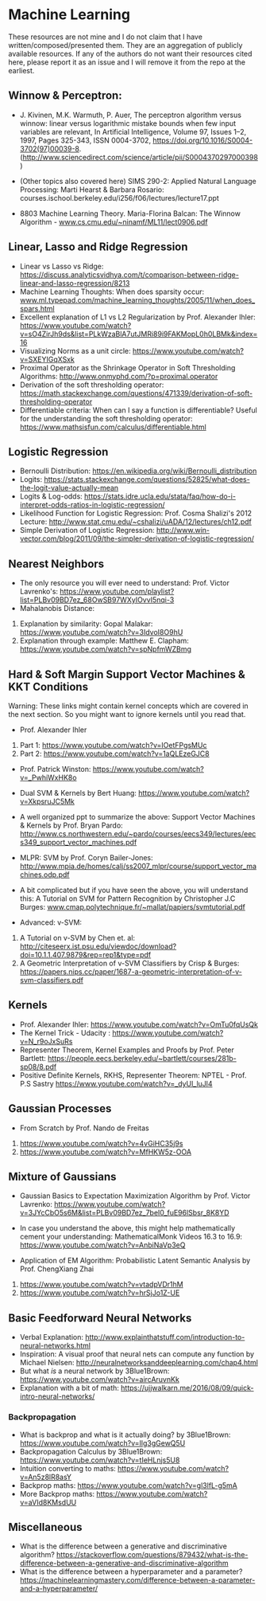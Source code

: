 # Machine Learning
These resources are not mine and I do not claim that I have written/composed/presented them. They are an aggregation of publicly available resources. If any of the authors do not want their resources cited here, please report it as an issue and I will remove it from the repo at the earliest.

## Winnow & Perceptron:
* J. Kivinen, M.K. Warmuth, P. Auer, The perceptron algorithm versus winnow: linear versus logarithmic mistake bounds when few input variables are relevant, In Artificial Intelligence, Volume 97, Issues 1–2, 1997, Pages 325-343, ISSN 0004-3702, https://doi.org/10.1016/S0004-3702(97)00039-8. (http://www.sciencedirect.com/science/article/pii/S0004370297000398)

* (Other topics also covered here) SIMS 290-2: Applied Natural Language Processing: Marti Hearst & Barbara Rosario: courses.ischool.berkeley.edu/i256/f06/lectures/lecture17.ppt

* 8803 Machine Learning Theory. Maria-Florina Balcan: The Winnow Algorithm - www.cs.cmu.edu/~ninamf/ML11/lect0906.pdf

## Linear, Lasso and Ridge Regression
* Linear vs Lasso vs Ridge:
https://discuss.analyticsvidhya.com/t/comparison-between-ridge-linear-and-lasso-regression/8213
* Machine Learning Thoughts: When does sparsity occur:
www.ml.typepad.com/machine_learning_thoughts/2005/11/when_does_spars.html
* Excellent explanation of L1 vs L2 Regularization by Prof. Alexander Ihler:
https://www.youtube.com/watch?v=sO4ZirJh9ds&list=PLkWzaBlA7utJMRi89i9FAKMopL0h0LBMk&index=16
* Visualizing Norms as a unit circle: https://www.youtube.com/watch?v=SXEYIGqXSxk
* Proximal Operator as the Shrinkage Operator in Soft Thresholding Algorithms:
http://www.onmyphd.com/?p=proximal.operator
* Derivation of the soft thresholding operator:
https://math.stackexchange.com/questions/471339/derivation-of-soft-thresholding-operator
* Differentiable criteria: When can I say a function is differentiable? Useful for the understanding the soft thresholding operator:
https://www.mathsisfun.com/calculus/differentiable.html

## Logistic Regression
* Bernoulli Distribution: https://en.wikipedia.org/wiki/Bernoulli_distribution
* Logits: https://stats.stackexchange.com/questions/52825/what-does-the-logit-value-actually-mean
* Logits & Log-odds: https://stats.idre.ucla.edu/stata/faq/how-do-i-interpret-odds-ratios-in-logistic-regression/
* Likelihood Function for Logistic Regression: Prof. Cosma Shalizi's 2012 Lecture: http://www.stat.cmu.edu/~cshalizi/uADA/12/lectures/ch12.pdf
* Simple Derivation of Logistic Regression: http://www.win-vector.com/blog/2011/09/the-simpler-derivation-of-logistic-regression/

## Nearest Neighbors
* The only resource you will ever need to understand: Prof. Victor Lavrenko's:
https://www.youtube.com/playlist?list=PLBv09BD7ez_68OwSB97WXyIOvvI5nqi-3
* Mahalanobis Distance:
1. Explanation by similarity: Gopal Malakar: https://www.youtube.com/watch?v=3IdvoI8O9hU
2. Explanation through example: Matthew E. Clapham: https://www.youtube.com/watch?v=spNpfmWZBmg

## Hard & Soft Margin Support Vector Machines & KKT Conditions
Warning: These links might contain kernel concepts which are covered in the next section. So you might want to ignore kernels until you read that.
* Prof. Alexander Ihler
1. Part 1: https://www.youtube.com/watch?v=IOetFPgsMUc
2. Part 2: https://www.youtube.com/watch?v=1aQLEzeGJC8
* Prof. Patrick Winston: https://www.youtube.com/watch?v=_PwhiWxHK8o

* Dual SVM & Kernels by Bert Huang: https://www.youtube.com/watch?v=XkpsruJC5Mk
* A well organized ppt to summarize the above: Support Vector Machines & Kernels by Prof. Bryan Pardo:
http://www.cs.northwestern.edu/~pardo/courses/eecs349/lectures/eecs349_support_vector_machines.pdf
* MLPR: SVM by Prof. Coryn Bailer-Jones: http://www.mpia.de/homes/calj/ss2007_mlpr/course/support_vector_machines.odp.pdf
* A bit complicated but if you have seen the above, you will understand this:
A Tutorial on SVM for Pattern Recognition by Christopher J.C Burges: www.cmap.polytechnique.fr/~mallat/papiers/svmtutorial.pdf

* Advanced: v-SVM:
1. A Tutorial on v-SVM by Chen et. al: http://citeseerx.ist.psu.edu/viewdoc/download?doi=10.1.1.407.9879&rep=rep1&type=pdf
2. A Geometric Interpretation of v-SVM Classifiers by Crisp & Burges:
https://papers.nips.cc/paper/1687-a-geometric-interpretation-of-v-svm-classifiers.pdf


## Kernels
* Prof. Alexander Ihler: https://www.youtube.com/watch?v=OmTu0fqUsQk
* The Kernel Trick - Udacity : https://www.youtube.com/watch?v=N_r9oJxSuRs
* Representer Theorem, Kernel Examples and Proofs by Prof. Peter Bartlett:
https://people.eecs.berkeley.edu/~bartlett/courses/281b-sp08/8.pdf
*  Positive Definite Kernels, RKHS, Representer Theorem: NPTEL - Prof. P.S Sastry
https://www.youtube.com/watch?v=_dyUl_luJl4

## Gaussian Processes
* From Scratch by Prof. Nando de Freitas
1. https://www.youtube.com/watch?v=4vGiHC35j9s
2. https://www.youtube.com/watch?v=MfHKW5z-OOA

## Mixture of Gaussians
* Gaussian Basics to Expectation Maximization Algorithm by Prof. Victor Lavrenko:
https://www.youtube.com/watch?v=3JYcCbO5s6M&list=PLBv09BD7ez_7beI0_fuE96lSbsr_8K8YD
* In case you understand the above, this might help mathematically cement your understanding:
MathematicalMonk Videos 16.3 to 16.9: https://www.youtube.com/watch?v=AnbiNaVp3eQ

* Application of EM Algorithm: Probabilistic Latent Semantic Analysis by Prof. ChengXiang Zhai
1. https://www.youtube.com/watch?v=vtadpVDr1hM
2. https://www.youtube.com/watch?v=hrSjJo1Z-UE

## Basic Feedforward Neural Networks
* Verbal Explanation: http://www.explainthatstuff.com/introduction-to-neural-networks.html
* Inspiration: A visual proof that neural nets can compute any function by Michael Nielsen:
http://neuralnetworksanddeeplearning.com/chap4.html
* But what *is* a neural network by 3Blue1Brown: https://www.youtube.com/watch?v=aircAruvnKk 
* Explanation with a bit of math: https://ujjwalkarn.me/2016/08/09/quick-intro-neural-networks/

### Backpropagation
* What is backprop and what is it actually doing? by 3Blue1Brown: https://www.youtube.com/watch?v=Ilg3gGewQ5U
* Backpropagation Calculus by 3Blue1Brown: https://www.youtube.com/watch?v=tIeHLnjs5U8
* Intuition converting to maths: https://www.youtube.com/watch?v=An5z8lR8asY
* Backprop maths: https://www.youtube.com/watch?v=gl3lfL-g5mA
* More Backprop maths: https://www.youtube.com/watch?v=aVId8KMsdUU

## Miscellaneous
* What is the difference between a generative and discriminative algorithm?
https://stackoverflow.com/questions/879432/what-is-the-difference-between-a-generative-and-discriminative-algorithm
* What is the difference between a hyperparameter and a parameter?
https://machinelearningmastery.com/difference-between-a-parameter-and-a-hyperparameter/
